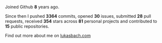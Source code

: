 Joined Github **8** years ago.

Since then I pushed **3364** commits, opened **30** issues, submitted **28** pull requests, received **354** stars across **81** personal projects and contributed to **15** public repositories.

Find out more about me on [lukasbach.com](https://lukasbach.com)
